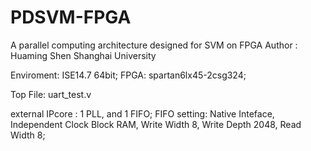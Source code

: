 # PDSVM-FPGA
A parallel computing architecture designed for SVM on FPGA
Author : Huaming Shen
Shanghai University

Enviroment: ISE14.7 64bit;
FPGA: spartan6lx45-2csg324; 

Top File: uart_test.v

external IPcore : 1 PLL, and 1 FIFO;
                 FIFO setting: Native Inteface, Independent Clock Block RAM, Write Width 8, Write Depth 2048, Read Width 8;
